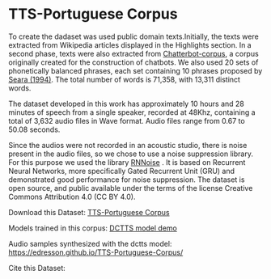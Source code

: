# TTS-Portuguese Corpus
To create the dadaset was used public domain texts.Initially, the texts were extracted from Wikipedia articles displayed in the Highlights section. In a second phase, texts were also extracted from  [Chatterbot-corpus](https://github.com/gunthercox/chatterbot-corpus/tree/master/chatterbot\_corpus/data/portuguese), a corpus originally created for the construction of chatbots. We also used 20 sets of phonetically balanced phrases, each set containing 10 phrases proposed by [Seara (1994)](https://repositorio.ufsc.br/bitstream/handle/123456789/112119/98594.pdf?sequence=1). The total number of words is 71,358, with 13,311 distinct words.

The dataset developed in this work has approximately 10 hours and 28 minutes of speech from a single speaker, recorded at 48Khz, containing a total of 3,632 audio files in Wave format. Audio files range from 0.67 to 50.08 seconds.

Since the audios were not recorded in an acoustic studio, there is noise present in the audio files, so we chose to use a noise suppression library. For this purpose we used the library [RNNoise](https://github.com/xiph/rnnoise) . It is based on Recurrent Neural Networks, more specifically Gated Recurrent Unit (GRU)  and demonstrated good performance for noise suppression. The dataset is open source, and public available under the terms of the license Creative Commons Attribution 4.0 (CC BY 4.0).

Download this Dataset: [TTS-Portuguese Corpus](https://www.dropbox.com/s/ohpc7epowv9ct7o/TTS-Portuguese-Corpus.zip?dl=0)

Models trained in this corpus:
[DCTTS model demo](https://colab.research.google.com/drive/1GwC1hp-gbuNC-_fk3Bm7k2kj6kG6SRsz)


Audio samples synthesized with the dctts model: https://edresson.github.io/TTS-Portuguese-Corpus/


Cite this Dataset:
